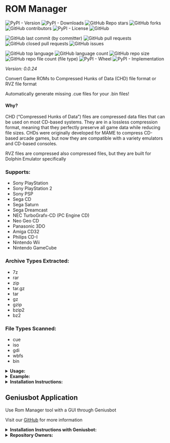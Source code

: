 # ROM Manager

![PyPI - Version](https://img.shields.io/pypi/v/rom-manager)
![PyPI - Downloads](https://img.shields.io/pypi/dd/rom-manager)
![GitHub Repo stars](https://img.shields.io/github/stars/Knuckles-Team/rom-manager)
![GitHub forks](https://img.shields.io/github/forks/Knuckles-Team/rom-manager)
![GitHub contributors](https://img.shields.io/github/contributors/Knuckles-Team/rom-manager)
![PyPI - License](https://img.shields.io/pypi/l/rom-manager)
![GitHub](https://img.shields.io/github/license/Knuckles-Team/rom-manager)

![GitHub last commit (by committer)](https://img.shields.io/github/last-commit/Knuckles-Team/rom-manager)
![GitHub pull requests](https://img.shields.io/github/issues-pr/Knuckles-Team/rom-manager)
![GitHub closed pull requests](https://img.shields.io/github/issues-pr-closed/Knuckles-Team/rom-manager)
![GitHub issues](https://img.shields.io/github/issues/Knuckles-Team/rom-manager)

![GitHub top language](https://img.shields.io/github/languages/top/Knuckles-Team/rom-manager)
![GitHub language count](https://img.shields.io/github/languages/count/Knuckles-Team/rom-manager)
![GitHub repo size](https://img.shields.io/github/repo-size/Knuckles-Team/rom-manager)
![GitHub repo file count (file type)](https://img.shields.io/github/directory-file-count/Knuckles-Team/rom-manager)
![PyPI - Wheel](https://img.shields.io/pypi/wheel/rom-manager)
![PyPI - Implementation](https://img.shields.io/pypi/implementation/rom-manager)

*Version: 0.0.24*

Convert Game ROMs to Compressed Hunks of Data (CHD) file format or RVZ file format

Automatically generate missing .cue files for your .bin files!

#### Why?

CHD (“Compressed Hunks of Data”) files are compressed data files that can be used on most CD-based systems. 
They are in a lossless compression format, meaning that they perfectly preserve all game data while reducing file sizes. 
CHDs were originally developed for MAME to compress CD-based arcade games, 
but now they are compatible with a variety emulators and CD-based consoles.

RVZ files are compressed also compressed files, but they are built for Dolphin Emulator specifically

### Supports:
- Sony PlayStation
- Sony PlayStation 2
- Sony PSP
- Sega CD
- Sega Saturn
- Sega Dreamcast
- NEC TurboGrafx-CD (PC Engine CD)
- Neo Geo CD
- Panasonic 3DO
- Amiga CD32
- Philips CD-I
- Nintendo Wii
- Nintendo GameCube

### Archive Types Extracted:
- 7z
- rar
- zip
- tar.gz
- tar
- gz
- gzip
- bzip2
- bz2

### File Types Scanned:
- cue
- iso
- gdi
- wbfs
- bin

<details>
  <summary><b>Usage:</b></summary>

| Short Flag | Long Flag   | Description                                             |
|------------|-------------|---------------------------------------------------------|
| -h         | --help      | See Usage                                               |
| -c         | --cpu-count | Limit max number of CPUs to use for parallel processing |
| -d         | --directory | Directory to scan for ROMs                              |
| -x         | --delete    | Delete the original files                               |
| -f         | --force     | Force overwrite of existing CHD files                   |
| -v         | --verbose   | Print all debug information                             |

</details>

<details>
  <summary><b>Example:</b></summary>

```bash
rom-manager --directory "C:/Users/default/Games/"
```

</details>

<details>
  <summary><b>Installation Instructions:</b></summary>

Install Python Package

```bash
python -m pip install rom-manager
```

</details>

## Geniusbot Application

Use Rom Manager tool with a GUI through Geniusbot

Visit our [GitHub](https://github.com/Knuckles-Team/geniusbot) for more information

<details>
  <summary><b>Installation Instructions with Geniusbot:</b></summary>

Install Python Package

```bash
python -m pip install geniusbot
```

</details>


<details>
  <summary><b>Repository Owners:</b></summary>


<img width="100%" height="180em" src="https://github-readme-stats.vercel.app/api?username=Knucklessg1&show_icons=true&hide_border=true&&count_private=true&include_all_commits=true" />

![GitHub followers](https://img.shields.io/github/followers/Knucklessg1)
![GitHub User's stars](https://img.shields.io/github/stars/Knucklessg1)
</details>
